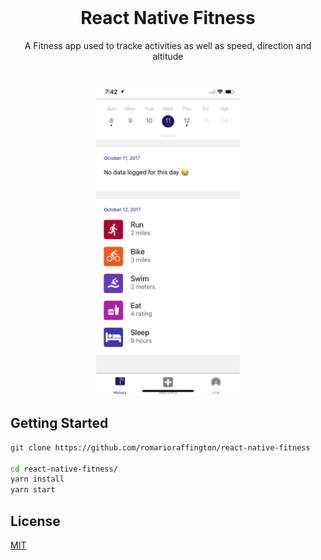 <br />

<h1 align="center">React Native Fitness</h1>
<div align="center"> A Fitness app used to tracke activities as well as speed, direction and altitude </div>

<br />
<br />

<div align="center">
    <img src="images/screenshot.png" alt="iPhone Screenshot" height="500px" />
</div>


## Getting Started

```sh
git clone https://github.com/romarioraffington/react-native-fitness

cd react-native-fitness/
yarn install
yarn start
```

## License

[MIT](LICENSE.md)